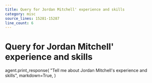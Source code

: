 ```yaml
---
title: Query for Jordan Mitchell' experience and skills
category: misc
source_lines: 15281-15287
line_count: 6
---
```


# Query for Jordan Mitchell' experience and skills
agent.print_response(
    "Tell me about Jordan Mitchell's experience and skills",
    markdown=True,
)


